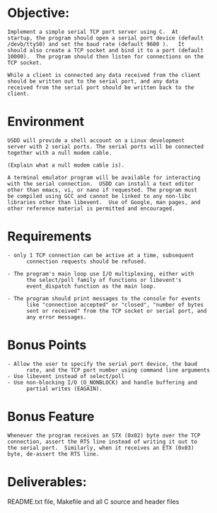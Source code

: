
#  Objective:
	Implement a simple serial TCP port server using C.  At
	startup, the program should open a serial port device (default
	/devb/ttyS0) and set the baud rate (default 9600 ).   It
	should also create a TCP socket and bind it to a port (default
	10000).  The program should then listen for connections on the
	TCP socket.

	While a client is connected any data received from the client
	should be written out to the serial port, and any data
	received from the serial port should be written back to the
	client.


#  Environment
	USDD will provide a shell account on a Linux development
	server with 2 serial ports. The serial ports will be connected
	together with a null modem cable.  
	
	(Explain what a null modem cable is).
	
	A terminal emulator program will be available for interacting
	with the serial connection.  USDD can install a text editor
	other than emacs, vi, or nano if requested. The program must
	be compiled using GCC and cannot be linked to any non-libc
	libraries other than libevent.  Use of Google, man pages, and
	other reference material is permitted and encouraged.

  
#  Requirements

	- only 1 TCP connection can be active at a time, subsequent
          connection requests should be refused.

	- The program's main loop use I/O multiplexing, either with
          the select/poll family of functions or libevent's
          event_dispatch function as the main loop.

	- The program should print messages to the console for events
          like "connection accepted" or "closed", "number of bytes
          sent or received" from the TCP socket or serial port, and
          any error messages.


	
#  Bonus Points

	- Allow the user to specify the serial port device, the baud
          rate, and the TCP port number using command line arguments
	- Use libevent instead of select/poll
	- Use non-blocking I/O (O_NONBLOCK) and handle buffering and
          partial writes (EAGAIN).


#  Bonus Feature

	Whenever the program receives an STX (0x02) byte over the TCP
	connection, assert the RTS line instead of writing it out to
	the serial port.  Similarly, when it receives an ETX (0x03)
	byte, de-assert the RTS line.

#  Deliverables:
  README.txt file, Makefile and all C source and header files

